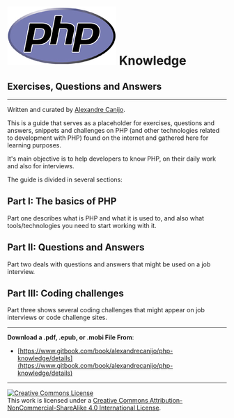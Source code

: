 # ![](/assets/php-big.jpg) **Knowledge**

## **Exercises, Questions and Answers**

---

Written and curated by [Alexandre Canijo](http://www.alexandrecanijo.com/ "Alexandre Canijo").

This is a guide that serves as a placeholder for exercises, questions and answers, snippets and challenges on PHP \(and other technologies related to development with PHP\) found on the internet and gathered here for learning purposes.

It's main objective is to help developers to know PHP, on their daily work and also for interviews.

The guide is divided in several sections:

Part I: The basics of PHP
---
Part one describes what is PHP and what it is used to, and also what tools/technologies you need to start working with it.

Part II: Questions and Answers
---
Part two deals with questions and answers that might be used on a job interview.

Part III: Coding challenges
---
Part three shows several coding challenges that might appear on job interviews or code challenge sites.

---

**Download a .pdf, .epub, or .mobi File From**: 

* [https://www.gitbook.com/book/alexandrecanijo/php-knowledge/details](https://www.gitbook.com/book/alexandrecanijo/php-knowledge/details)

---

<a rel="license" href="http://creativecommons.org/licenses/by-nc-sa/4.0/"><img alt="Creative Commons License" style="border-width:0" src="https://i.creativecommons.org/l/by-nc-sa/4.0/88x31.png" /></a><br />This work is licensed under a <a rel="license" href="http://creativecommons.org/licenses/by-nc-sa/4.0/">Creative Commons Attribution-NonCommercial-ShareAlike 4.0 International License</a>.